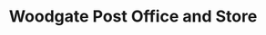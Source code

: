 ---
title: "Woodgate Post Office and Store"
url: /birmingham/woodgate-post-office-and-store/
shop: Lebensmittel
---